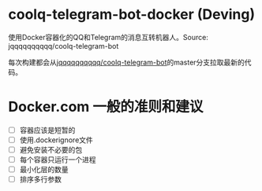 # coolq-telegram-bot-docker (Deving)
使用Docker容器化的QQ和Telegram的消息互转机器人。Source: jqqqqqqqqqq/coolq-telegram-bot

每次构建都会从[jqqqqqqqqqq/coolq-telegram-bot](https://github.com/jqqqqqqqqqq/coolq-telegram-bot)的master分支拉取最新的代码。

# Docker.com 一般的准则和建议
- [ ] 容器应该是短暂的
- [ ] 使用.dockerignore文件
- [ ] 避免安装不必要的包
- [ ] 每个容器只运行一个进程
- [ ] 最小化层的数量
- [ ] 排序多行参数
